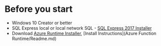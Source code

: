 # Before you start
- Windows 10 Creator or better
- SQL Express local or local network SQL - [SQL Express 2017 Installer](https://www.microsoft.com/en-us/sql-server/sql-server-editions-express)
- Download [Azure Runtime Installer](https://aka.ms/azafrv2), [Install Instructions](Azure Function Runtime/Readme.md)
